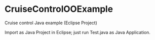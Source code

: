 # CruiseControlOOExample
Cruise control Java example (Eclipse Project)

Import as Java Project in Eclipse; just run Test.java as Java Application.
